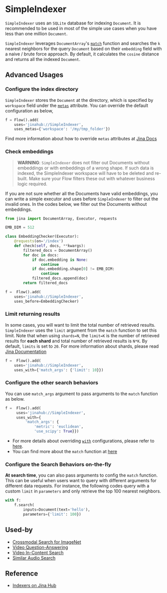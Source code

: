 # SimpleIndexer

`SimpleIndexer` uses an `SQLite`  database for indexing `Document`. It is recommended to be used in most of the simple use cases when you have less than one million `Document`. 

`SimpleIndexer` leverages `DocumentArray`'s [`match`](https://docs.jina.ai/api/jina.types.arrays.mixins.match/?module-jina.types.arrays.mixins.match) function and searches the `k` nearest neighbors for the query `Document` based on their `embedding` field with a naive / brute force approach. By default, it calculates the `cosine` distance and returns all the indexed `Document`.


## Advanced Usages

### Configure the index directory

`SimpleIndexer` stores the `Document` at the directory, which is specified by `workspace` field under the [`metas`](https://docs.jina.ai/fundamentals/executor/executor-built-in-features/#meta-attributes) attribute. 
You can override the default configuration as below,

```python
f = Flow().add(
    uses='jinahub://SimpleIndexer',
    uses_metas={'workspace': '/my/tmp_folder'})
```

Find more information about how to override `metas` attributes at [Jina Docs](https://docs.jina.ai/fundamentals/flow/add-exec-to-flow/#override-metas-configuration)

### Check embeddings

> **WARNING**: `SimpleIndexer` does not filter out Documents without embeddings or with embeddings of a wrong shape. If such data is indexed, the SimpleIndexer workspace will have to be deleted and re-built. Make sure your Flow filters these out with whatever business logic required.

If you are not sure whether all the Documents have valid embeddings,
you can write a simple executor and uses before `SimpleIndexer` to filter out the invalid ones. In the codes below, we filter out the Documents without embeddings.

```python
from jina import DocumentArray, Executor, requests

EMB_DIM = 512

class EmbeddingChecker(Executor):
    @requests(on='/index')
    def check(self, docs, **kwargs):
        filtered_docs = DocumentArray()
        for doc in docs:
            if doc.embedding is None:
                continue
            if doc.embedding.shape[0] != EMB_DIM:
                continue
            filtered_docs.append(doc)
        return filtered_docs

f =  Flow().add(
    uses='jinahub://SimpleIndexer',
    uses_before=EmbeddingChecker)
```

### Limit returning results  
In some cases, you will want to limit the total number of retrieved results. `SimpleIndexer` uses the `limit` argument 
from the `match` function to set this limit. Note that when using `shards=N`, the `limit=K` is the number of retrieved results for **each shard** and total number of retrieved results is `N*K`. By default, `limits` is set to `20`. For more information about shards, please read [Jina Documentation](https://docs.jina.ai/fundamentals/flow/topology/#partition-data-by-using-shards)

```python
f =  Flow().add(
    uses='jinahub://SimpleIndexer',
    uses_with={'match_args': {'limit': 10}})
```


### Configure the other search behaviors

You can use `match_args` argument to pass arguments to the `match` function as below.

```python
f =  Flow().add(
     uses='jinahub://SimpleIndexer',
     uses_with={
         'match_args': {
             'metric': 'euclidean',
             'use_scipy': True}})
```

- For more details about overriding [`with`](https://docs.jina.ai/fundamentals/executor/executor-built-in-features/#yaml-interface) configurations, please refer to [here](https://docs.jina.ai/fundamentals/flow/add-exec-to-flow/#override-with-configuration).
- You can find more about the `match` function at [here](https://docs.jina.ai/api/jina.types.arrays.mixins.match/?module-jina.types.arrays.mixins.match)



### Configure the Search Behaviors on-the-fly

**At search time**, you can also pass arguments to config the `match` function. This can be useful when users want to query with different arguments for different data requests. For instance, the following codes query with a custom `limit` in `parameters` and only retrieve the top 100 nearest neighbors. 


```python
with f:
    f.search(
        inputs=Document(text='hello'), 
        parameters={'limit': 100})
```


## Used-by

- [Crossmodal Search for ImageNet](https://github.com/jina-ai/example-crossmodal-search)
- [Video Question-Answering](https://github.com/jina-ai/example-video-qa/tree/feat-simple-tutorial)
- [Video In-Content Search](https://github.com/jina-ai/example-video-search/tree/feat-simple-tutorial)
- [Similar Audio Search](https://github.com/jina-ai/example-audio-search)


## Reference
- [Indexers on Jina Hub](https://docs.jina.ai/advanced/experimental/indexers/)